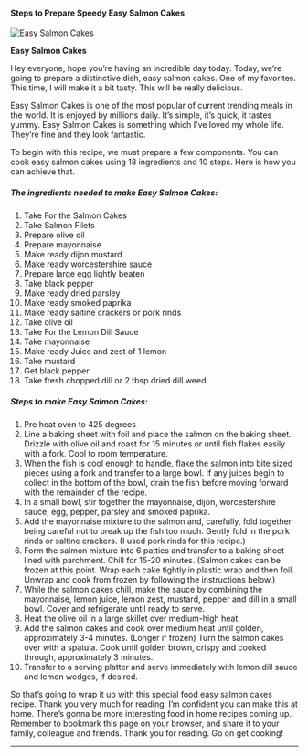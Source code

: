             

#### Steps to Prepare Speedy Easy Salmon Cakes

![Easy Salmon Cakes](https://img-global.cpcdn.com/recipes/7cb4e223037ac9c6/751x532cq70/easy-salmon-cakes-recipe-main-photo.jpg)

**Easy Salmon Cakes**

Hey everyone, hope you’re having an incredible day today. Today, we’re going to prepare a distinctive dish, easy salmon cakes. One of my favorites. This time, I will make it a bit tasty. This will be really delicious.

Easy Salmon Cakes is one of the most popular of current trending meals in the world. It is enjoyed by millions daily. It’s simple, it’s quick, it tastes yummy. Easy Salmon Cakes is something which I’ve loved my whole life. They’re fine and they look fantastic.

To begin with this recipe, we must prepare a few components. You can cook easy salmon cakes using 18 ingredients and 10 steps. Here is how you can achieve that.

##### The ingredients needed to make Easy Salmon Cakes:

1.  Take For the Salmon Cakes
2.  Take Salmon Filets
3.  Prepare olive oil
4.  Prepare mayonnaise
5.  Make ready dijon mustard
6.  Make ready worcestershire sauce
7.  Prepare large egg lightly beaten
8.  Take black pepper
9.  Make ready dried parsley
10.  Make ready smoked paprika
11.  Make ready saltine crackers or pork rinds
12.  Take olive oil
13.  Take For the Lemon Dill Sauce
14.  Take mayonnaise
15.  Make ready Juice and zest of 1 lemon
16.  Take mustard
17.  Get black pepper
18.  Take fresh chopped dill or 2 tbsp dried dill weed

##### Steps to make Easy Salmon Cakes:

1.  Pre heat oven to 425 degrees
2.  Line a baking sheet with foil and place the salmon on the baking sheet. Drizzle with olive oil and roast for 15 minutes or until fish flakes easily with a fork. Cool to room temperature.
3.  When the fish is cool enough to handle, flake the salmon into bite sized pieces using a fork and transfer to a large bowl. If any juices begin to collect in the bottom of the bowl, drain the fish before moving forward with the remainder of the recipe.
4.  In a small bowl, stir together the mayonnaise, dijon, worcestershire sauce, egg, pepper, parsley and smoked paprika.
5.  Add the mayonnaise mixture to the salmon and, carefully, fold together being careful not to break up the fish too much. Gently fold in the pork rinds or saltine crackers. (I used pork rinds for this recipe.)
6.  Form the salmon mixture into 6 patties and transfer to a baking sheet lined with parchment. Chill for 15-20 minutes. (Salmon cakes can be frozen at this point. Wrap each cake tightly in plastic wrap and then foil. Unwrap and cook from frozen by following the instructions below.)
7.  While the salmon cakes chill, make the sauce by combining the mayonnaise, lemon juice, lemon zest, mustard, pepper and dill in a small bowl. Cover and refrigerate until ready to serve.
8.  Heat the olive oil in a large skillet over medium-high heat.
9.  Add the salmon cakes and cook over medium heat until golden, approximately 3-4 minutes. (Longer if frozen) Turn the salmon cakes over with a spatula. Cook until golden brown, crispy and cooked through, approximately 3 minutes.
10.  Transfer to a serving platter and serve immediately with lemon dill sauce and lemon wedges, if desired.

So that’s going to wrap it up with this special food easy salmon cakes recipe. Thank you very much for reading. I’m confident you can make this at home. There’s gonna be more interesting food in home recipes coming up. Remember to bookmark this page on your browser, and share it to your family, colleague and friends. Thank you for reading. Go on get cooking!

* * *